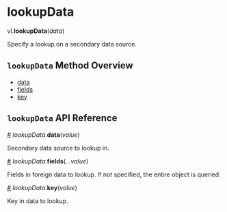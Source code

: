 # lookupData

vl.<b>lookupData</b>(<em>data</em>)

Specify a lookup on a secondary data source.

## <code>lookupData</code> Method Overview

* <a href="#data">data</a>
* <a href="#fields">fields</a>
* <a href="#key">key</a>

## <code>lookupData</code> API Reference

<a id="data" href="#data">#</a>
<em>lookupData</em>.<b>data</b>(<em>value</em>)

Secondary data source to lookup in.

<a id="fields" href="#fields">#</a>
<em>lookupData</em>.<b>fields</b>(<em>...value</em>)

Fields in foreign data to lookup.
If not specified, the entire object is queried.

<a id="key" href="#key">#</a>
<em>lookupData</em>.<b>key</b>(<em>value</em>)

Key in data to lookup.

